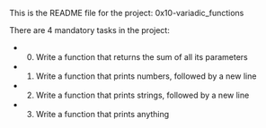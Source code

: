 This is the README file for the project: 0x10-variadic_functions

There are 4 mandatory tasks in the project:
-	0. Write a function that returns the sum of all its parameters
-	1. Write a function that prints numbers, followed by a new line
-	2. Write a function that prints strings, followed by a new line
-	3. Write a function that prints anything
